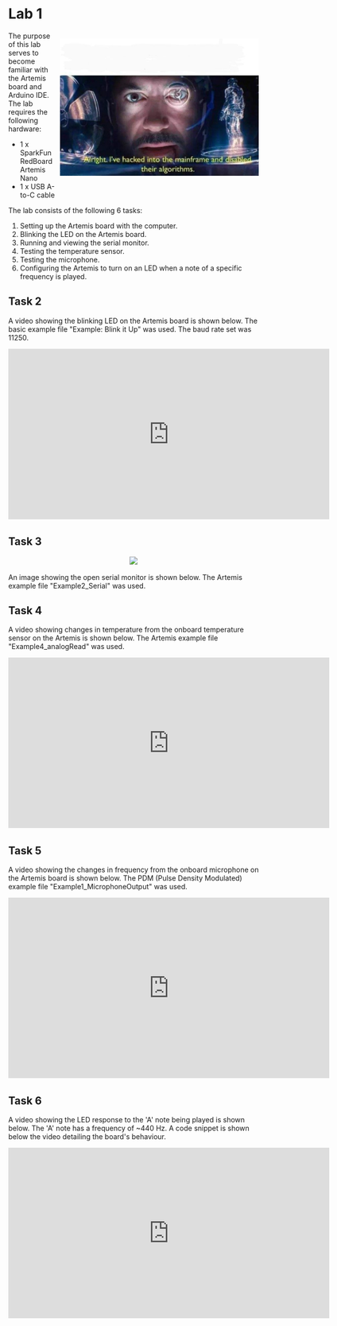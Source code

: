 # Lab 1

<div>
    <p style="float: right; padding-left: 10px;"><img src="/hackingmainframe.jpeg" width="400" ></p>
</div>

The purpose of this lab serves to become familiar with the Artemis board and Arduino IDE. The lab requires the following hardware:
- 1 x SparkFun RedBoard Artemis Nano
- 1 x USB A-to-C cable

The lab consists of the following 6 tasks:
1. Setting up the Artemis board with the computer.
2. Blinking the LED on the Artemis board.
3. Running and viewing the serial monitor.
4. Testing the temperature sensor.
5. Testing the microphone.
6. Configuring the Artemis to turn on an LED when a note of a specific frequency is played.


## Task 2
A video showing the blinking LED on the Artemis board is shown below. The basic example file "Example: Blink it Up" was used. The baud rate set was 11250.

<center>
    <iframe width="646" height="343" src="https://www.youtube.com/embed/SwG4BYegMLg" title="Blink" frameborder="0" allow="accelerometer; autoplay; clipboard-write; encrypted-media; gyroscope; picture-in-picture; web-share" allowfullscreen></iframe>
</center>

## Task 3
<center>
    <img src="/serialmonitor.jpg">
</center>
    
An image showing the open serial monitor is shown below. The Artemis example file "Example2_Serial" was used. 

## Task 4
A video showing changes in temperature from the onboard temperature sensor on the Artemis is shown below. The Artemis example file "Example4_analogRead" was used.

<center>
    <iframe width="646" height="343" src="https://www.youtube.com/embed/gsrv1sqSRgI" title="Temperature Test" frameborder="0" allow="accelerometer; autoplay; clipboard-write; encrypted-media; gyroscope; picture-in-picture; web-share" allowfullscreen></iframe>
</center>

## Task 5
A video showing the changes in frequency from the onboard microphone on the Artemis board is shown below. The PDM (Pulse Density Modulated) example file "Example1_MicrophoneOutput" was used. 

<center>
    <iframe width="646" height="363" src="https://www.youtube.com/embed/6g1Y0mu7m4E" title="Mic Test" frameborder="0" allow="accelerometer; autoplay; clipboard-write; encrypted-media; gyroscope; picture-in-picture; web-share" allowfullscreen></iframe>
</center>

## Task 6
A video showing the LED response to the 'A' note being played is shown below. The 'A' note has a frequency of ~440 Hz. A code snippet is shown below the video detailing the board's behaviour. 

<center>
    <iframe width="646" height="343" src="https://www.youtube.com/embed/D6rpqEXenkw" title="" frameborder="0" allow="accelerometer; autoplay; clipboard-write; encrypted-media; gyroscope; picture-in-picture; web-share" allowfullscreen></iframe>
</center>

